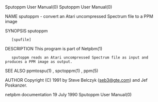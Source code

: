 Sputoppm User Manual(0)                                                                                                                                                               Sputoppm User Manual(0)



NAME
       sputoppm - convert an Atari uncompressed Spectrum file to a PPM image


SYNOPSIS
       sputoppm

       [spufile]


DESCRIPTION
       This program is part of Netpbm(1)

       sputoppm reads an Atari uncompressed Spectrum file as input and produces a PPM image as output.


SEE ALSO
       ppmtospu(1) , spctoppm(1) , ppm(5)



AUTHOR
       Copyright (C) 1991 by Steve Belczyk (seb3@gte.com) and Jef Poskanzer.



netpbm documentation                                                                             19 July 1990                                                                         Sputoppm User Manual(0)
